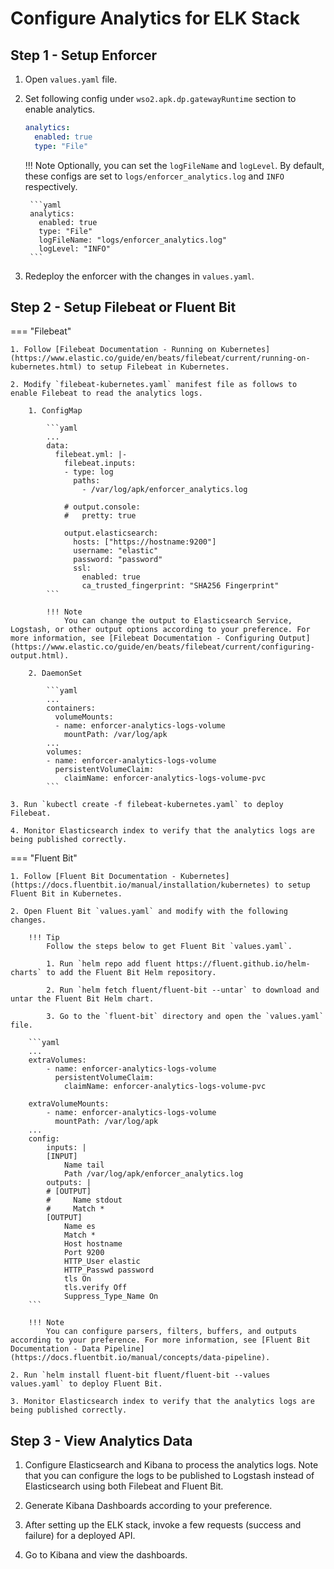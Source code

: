 # Configure Analytics for ELK Stack

## Step 1 - Setup Enforcer

1. Open `values.yaml` file.

2. Set following config under `wso2.apk.dp.gatewayRuntime` section to enable analytics.

    ```yaml
    analytics:
      enabled: true
      type: "File"
    ```

    !!! Note
        Optionally, you can set the `logFileName` and `logLevel`. By default, these configs are set to `logs/enforcer_analytics.log` and `INFO` respectively.

        ```yaml
        analytics:
          enabled: true
          type: "File"
          logFileName: "logs/enforcer_analytics.log"
          logLevel: "INFO"
        ```

3. Redeploy the enforcer with the changes in `values.yaml`.

## Step 2 - Setup Filebeat or Fluent Bit

=== "Filebeat"

    1. Follow [Filebeat Documentation - Running on Kubernetes](https://www.elastic.co/guide/en/beats/filebeat/current/running-on-kubernetes.html) to setup Filebeat in Kubernetes.
    
    2. Modify `filebeat-kubernetes.yaml` manifest file as follows to enable Filebeat to read the analytics logs.

        1. ConfigMap

            ```yaml
            ...
            data:
              filebeat.yml: |-
                filebeat.inputs:
                - type: log
                  paths:
                    - /var/log/apk/enforcer_analytics.log

                # output.console:
                #   pretty: true
                
                output.elasticsearch:
                  hosts: ["https://hostname:9200"]
                  username: "elastic"
                  password: "password"
                  ssl:
                    enabled: true
                    ca_trusted_fingerprint: "SHA256 Fingerprint"
            ```

            !!! Note
                You can change the output to Elasticsearch Service, Logstash, or other output options according to your preference. For more information, see [Filebeat Documentation - Configuring Output](https://www.elastic.co/guide/en/beats/filebeat/current/configuring-output.html).
  
        2. DaemonSet

            ```yaml
            ...
            containers:
              volumeMounts:
              - name: enforcer-analytics-logs-volume
                mountPath: /var/log/apk
            ...
            volumes:
            - name: enforcer-analytics-logs-volume
              persistentVolumeClaim:
                claimName: enforcer-analytics-logs-volume-pvc
            ```

    3. Run `kubectl create -f filebeat-kubernetes.yaml` to deploy Filebeat.

    4. Monitor Elasticsearch index to verify that the analytics logs are being published correctly.

=== "Fluent Bit"

    1. Follow [Fluent Bit Documentation - Kubernetes](https://docs.fluentbit.io/manual/installation/kubernetes) to setup Fluent Bit in Kubernetes.

    2. Open Fluent Bit `values.yaml` and modify with the following changes.

        !!! Tip
            Follow the steps below to get Fluent Bit `values.yaml`.

            1. Run `helm repo add fluent https://fluent.github.io/helm-charts` to add the Fluent Bit Helm repository.

            2. Run `helm fetch fluent/fluent-bit --untar` to download and untar the Fluent Bit Helm chart.

            3. Go to the `fluent-bit` directory and open the `values.yaml` file.

        ```yaml
        ...
        extraVolumes:
            - name: enforcer-analytics-logs-volume
              persistentVolumeClaim:
                claimName: enforcer-analytics-logs-volume-pvc

        extraVolumeMounts:
            - name: enforcer-analytics-logs-volume
              mountPath: /var/log/apk
        ...
        config:
            inputs: |
            [INPUT]
                Name tail
                Path /var/log/apk/enforcer_analytics.log
            outputs: |
            # [OUTPUT]
            #     Name stdout
            #     Match *
            [OUTPUT]
                Name es
                Match *
                Host hostname
                Port 9200
                HTTP_User elastic
                HTTP_Passwd password
                tls On
                tls.verify Off
                Suppress_Type_Name On
        ```

        !!! Note
            You can configure parsers, filters, buffers, and outputs according to your preference. For more information, see [Fluent Bit Documentation - Data Pipeline](https://docs.fluentbit.io/manual/concepts/data-pipeline).

    2. Run `helm install fluent-bit fluent/fluent-bit --values values.yaml` to deploy Fluent Bit.

    3. Monitor Elasticsearch index to verify that the analytics logs are being published correctly.

## Step 3 - View Analytics Data

1. Configure Elasticsearch and Kibana to process the analytics logs. Note that you can configure the logs to be published to Logstash instead of Elasticsearch using both Filebeat and Fluent Bit.

2. Generate Kibana Dashboards according to your preference.

3. After setting up the ELK stack, invoke a few requests (success and failure) for a deployed API.

4. Go to Kibana and view the dashboards.
